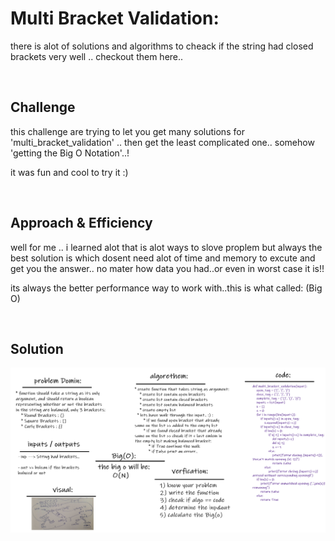 # Multi Bracket Validation:
there is alot of solutions and algorithms to cheack if the string had closed brackets very well .. checkout them here..

<br>

## Challenge
this challenge are trying to let you get many solutions for 'multi_bracket_validation' .. then get the least complicated one..
somehow 'getting the Big O Notation'..!

it was fun and cool to try it :)

<br>

## Approach & Efficiency
well for me .. i learned alot that is alot ways to slove proplem but always the best solution is which dosent need alot of time and memory to excute and get you the answer..
no mater how data you had..or even in worst case it is!!

its always the better performance way to work with..this is what called: (Big O)

<br>

## Solution

![cap](../assets/cc_class13W.png)